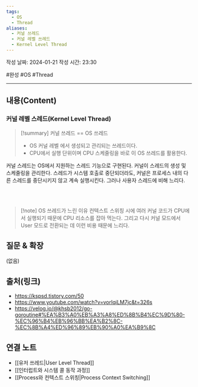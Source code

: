 ```yaml
---
tags:
  - OS
  - Thread
aliases:
  - 커널 쓰레드
  - 커널 레벨 쓰레드
  - Kernel Level Thread
---
```

작성 날짜: 2024-01-21
작성 시간: 23:30

#완성 #OS #Thread 

----
## 내용(Content)
### 커널 레벨 스레드(Kernel Level Thread)
>[!summary] 커널 쓰레드 == OS 쓰레드
>- OS 커널 레벨 에서 생성되고 관리되는 쓰레드이다.  
>- CPU에서 실행 단위이며 CPU 스케줄링을 바로 이 OS 쓰레드를 활용한다.


커널 스레드는 OS에서 지원하는 스레드 기능으로 구현된다. 커널이 스레드의 생성 및 스케줄링을 관리한다. 스레드가 시스템 호출로 중단되더라도, 커널은 프로세스 내의 다른 스레드를 중단시키지 않고 계속 실행시킨다. 그러나 사용자 스레드에 비해 느리다.

<br></br>

>[!note] OS 쓰레드가 느린 이유
>컨텍스트 스위칭 시에 여러 커널 코드가 CPU에서 실행되기 때문에 CPU 리소스를 잡아 먹는다.  그리고 다시 커널 모드에서 User 모드로 전환되는 데 이런 비용 때문에 느리다. 


## 질문 & 확장

(없음)

## 출처(링크)
- https://kspsd.tistory.com/50
- https://www.youtube.com/watch?v=vorIqiLM7jc&t=326s
- https://velog.io/@khsb2012/go-goroutine#%EA%B3%A0%EB%A3%A8%ED%8B%B4%EC%9D%80-%EC%96%B4%EB%96%BB%EA%B2%8C-%EC%8B%A4%ED%96%89%EB%90%A0%EA%B9%8C

## 연결 노트
- [[유저 쓰레드|User Level Thread]]
- [[인터럽트와 시스템 콜 동작 과정]]
- [[Process와 컨텍스트 스위칭|Process Context Switching]]









